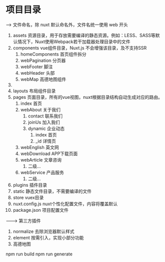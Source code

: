 # 项目目录 
--> 文件命名，除 nuxt 默认命名外，文件名统一使用 web 开头
1. assets	资源目录，用于存放需要编译的静态资源。例如：LESS、SASS等默认情况下，Nuxt使用Webpack若干加载器处理目录中的文件
2. components	vue组件目录，Nuxt.js 不会增强该目录，及不支持SSR
   1. homeComponents 首页组件拆分
   2. webPagination 分页器
   3. webFooter 脚注
   4. webHeader 头部
   5. webMap 高德地图组件
3. 
4. layouts	布局组件目录
5. pages	页面目录，所有的vue视图，nuxt根据目录结构自动生成对应的路由。
   1. index 首页
   2. webAbout 关于我们
      1. contact 联系我们
      2. joinUs 加入我们
      3. dynamic 企业动态
         1. index 首页
         2. _id 详情页
   3. webEnglish 英文网
   4. webDownload APP下载页面
   5. webArticle 文章咨询
      1. 二级...
   6. webService 产品服务
      1. 二级...
6. plugins	插件目录
7. static	静态文件目录，不需要编译的文件
8. store	vuex目录
9. nuxt.config.js	nuxt个性化配置文件，内容将覆盖默认
10. package.json	项目配置文件

---> 第三方插件
1. normalize 去除浏览器默认样式
2. element 按需引入，实现小部分功能
3. 高德地图

npm run build
npm run generate
